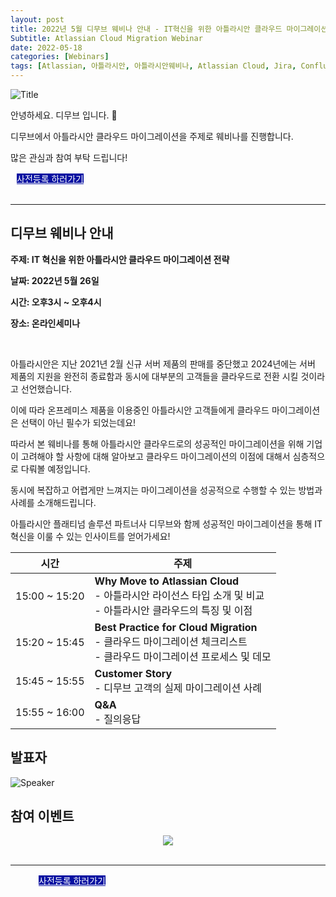 ```yaml
---
layout: post
title: 2022년 5월 디무브 웨비나 안내 - IT혁신을 위한 아틀라시안 클라우드 마이그레이션 전략
Subtitle: Atlassian Cloud Migration Webinar
date: 2022-05-18
categories: [Webinars]
tags: [Atlassian, 아틀라시안, 아틀라시안웨비나, Atlassian Cloud, Jira, Confluence, CloudMigration, Servertocloud, 클라우드마이그레이션, 아틀라시안클라우드, 디무브, Atlassianwebinar]
---
```



![Title](https://d15k2d11r6t6rl.cloudfront.net/public/users/Integrators/208d7955-33b5-4ad5-b739-82f8ce94ecac/8a9982ff7519604f01751c35c4ac0507/Cloud%20Migration%20Webinar%20Title_2_1.png)

안녕하세요. 디무브 입니다. 🎈 

디무브에서 아틀라시안 클라우드 마이그레이션을 주제로 웨비나를 진행합니다.

많은 관심과 참여 부탁 드립니다! 

<div class="btn_main_more mt40 mb_t_c" style="margin-left: 10px;">
      <a href="http://asq.kr/Ywbf9cRvV" style="background-color: #0711A1; color:white;">사전등록 하러가기</a>
		    </div>

<br/>       

---

## 디무브 웨비나 안내

**주제: IT 혁신을 위한 아틀라시안 클라우드 마이그레이션 전략**

**날짜: 2022년 5월 26일**

**시간: 오후3시 ~ 오후4시** 

**장소: 온라인세미나**

<br/>

아틀라시안은 지난 2021년 2월 신규 서버 제품의 판매를 중단했고 2024년에는 서버 제품의 지원을 완전히 종료함과 동시에 대부분의 고객들을 클라우드로 전환 시킬 것이라고 선언했습니다.

이에 따라 온프레미스 제품을 이용중인 아틀라시안 고객들에게 클라우드 마이그레이션은 선택이 아닌 필수가 되었는데요!

따라서 본 웨비나를 통해 아틀라시안 클라우드로의 성공적인 마이그레이션을 위해 기업이 고려해야 할 사항에 대해 알아보고 클라우드 마이그레이션의 이점에 대해서 심층적으로 다뤄볼 예정입니다.

동시에 복잡하고 어렵게만 느껴지는 마이그레이션을 성공적으로 수행할 수 있는 방법과 사례를 소개해드립니다.

아틀라시안 플래티넘 솔루션 파트너사 디무브와 함께 성공적인 마이그레이션을 통해 IT 혁신을 이룰 수 있는 인사이트를 얻어가세요!



| 시간 | 주제 |
|---|---|
| 15:00 ~ 15:20 | **Why Move to Atlassian Cloud** <br/> - 아틀라시안 라이선스 타입 소개 및 비교 <br/> - 아틀라시안 클라우드의 특징 및 이점 |
| 15:20 ~ 15:45 | **Best Practice for Cloud Migration** <br/> - 클라우드 마이그레이션 체크리스트 <br/> - 클라우드 마이그레이션 프로세스 및 데모 |
| 15:45 ~ 15:55 | **Customer Story** <br/> - 디무브 고객의 실제 마이그레이션 사례 |
| 15:55 ~ 16:00 | **Q&A** <br/> - 질의응답 |


## 발표자  
![Speaker](https://d15k2d11r6t6rl.cloudfront.net/public/users/Integrators/208d7955-33b5-4ad5-b739-82f8ce94ecac/8a9982ff7519604f01751c35c4ac0507/Cloud%20Migration_edm_body_4.png)

## 참여 이벤트


<center><img src="https://d15k2d11r6t6rl.cloudfront.net/public/users/Integrators/208d7955-33b5-4ad5-b739-82f8ce94ecac/8a9982ff7519604f01751c35c4ac0507/%E1%84%80%E1%85%A7%E1%86%BC%E1%84%91%E1%85%AE%E1%86%B7%20%E1%84%8B%E1%85%B5%E1%84%86%E1%85%B5%E1%84%8C%E1%85%B5%20%E1%84%8E%E1%85%AC%E1%84%8C%E1%85%A9%E1%86%BC.PNG" style="max-width:65%"></center>



<br/>

---

<div class="btn_main_more mt40 mb_t_c" style="margin-left: 45px;">
      <a href="http://asq.kr/Ywbf9cRvV" style="background-color: #0711A1; color:white;">사전등록 하러가기</a>
		    </div>

<br> 



